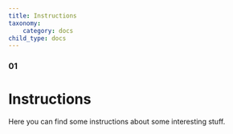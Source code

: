 ```yaml
---
title: Instructions
taxonomy:
    category: docs
child_type: docs
---
```


### 01

# Instructions

Here you can find some instructions about some interesting stuff.